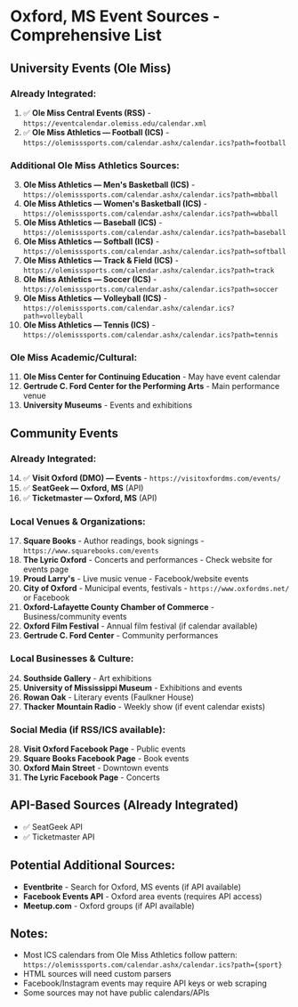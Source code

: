 # Oxford, MS Event Sources - Comprehensive List

## University Events (Ole Miss)

### Already Integrated:
1. ✅ **Ole Miss Central Events (RSS)** - `https://eventcalendar.olemiss.edu/calendar.xml`
2. ✅ **Ole Miss Athletics — Football (ICS)** - `https://olemisssports.com/calendar.ashx/calendar.ics?path=football`

### Additional Ole Miss Athletics Sources:
3. **Ole Miss Athletics — Men's Basketball (ICS)** - `https://olemisssports.com/calendar.ashx/calendar.ics?path=mbball`
4. **Ole Miss Athletics — Women's Basketball (ICS)** - `https://olemisssports.com/calendar.ashx/calendar.ics?path=wbball`
5. **Ole Miss Athletics — Baseball (ICS)** - `https://olemisssports.com/calendar.ashx/calendar.ics?path=baseball`
6. **Ole Miss Athletics — Softball (ICS)** - `https://olemisssports.com/calendar.ashx/calendar.ics?path=softball`
7. **Ole Miss Athletics — Track & Field (ICS)** - `https://olemisssports.com/calendar.ashx/calendar.ics?path=track`
8. **Ole Miss Athletics — Soccer (ICS)** - `https://olemisssports.com/calendar.ashx/calendar.ics?path=soccer`
9. **Ole Miss Athletics — Volleyball (ICS)** - `https://olemisssports.com/calendar.ashx/calendar.ics?path=volleyball`
10. **Ole Miss Athletics — Tennis (ICS)** - `https://olemisssports.com/calendar.ashx/calendar.ics?path=tennis`

### Ole Miss Academic/Cultural:
11. **Ole Miss Center for Continuing Education** - May have event calendar
12. **Gertrude C. Ford Center for the Performing Arts** - Main performance venue
13. **University Museums** - Events and exhibitions

## Community Events

### Already Integrated:
14. ✅ **Visit Oxford (DMO) — Events** - `https://visitoxfordms.com/events/`
15. ✅ **SeatGeek — Oxford, MS** (API)
16. ✅ **Ticketmaster — Oxford, MS** (API)

### Local Venues & Organizations:
17. **Square Books** - Author readings, book signings - `https://www.squarebooks.com/events`
18. **The Lyric Oxford** - Concerts and performances - Check website for events page
19. **Proud Larry's** - Live music venue - Facebook/website events
20. **City of Oxford** - Municipal events, festivals - `https://www.oxfordms.net/` or Facebook
21. **Oxford-Lafayette County Chamber of Commerce** - Business/community events
22. **Oxford Film Festival** - Annual film festival (if calendar available)
23. **Gertrude C. Ford Center** - Community performances

### Local Businesses & Culture:
24. **Southside Gallery** - Art exhibitions
25. **University of Mississippi Museum** - Exhibitions and events
26. **Rowan Oak** - Literary events (Faulkner House)
27. **Thacker Mountain Radio** - Weekly show (if event calendar exists)

### Social Media (if RSS/ICS available):
28. **Visit Oxford Facebook Page** - Public events
29. **Square Books Facebook Page** - Book events
30. **Oxford Main Street** - Downtown events
31. **The Lyric Facebook Page** - Concerts

## API-Based Sources (Already Integrated)
- ✅ SeatGeek API
- ✅ Ticketmaster API

## Potential Additional Sources:
- **Eventbrite** - Search for Oxford, MS events (if API available)
- **Facebook Events API** - Oxford area events (requires API access)
- **Meetup.com** - Oxford groups (if API available)

## Notes:
- Most ICS calendars from Ole Miss Athletics follow pattern: `https://olemisssports.com/calendar.ashx/calendar.ics?path={sport}`
- HTML sources will need custom parsers
- Facebook/Instagram events may require API keys or web scraping
- Some sources may not have public calendars/APIs

